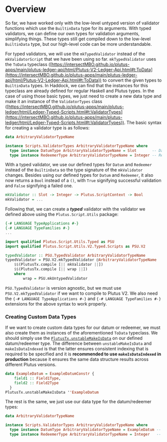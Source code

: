 # Overview

So far, we have worked only with the low-level untyped version of validator functions which use the `BuiltinData` type for its arguments. With typed validators, we can define our own types for validation arguments, simplifying things. These types still get compiled down to the low-level `BuiltinData` type, but our high-level code can be more understandable.

For typed validators, we will use the `mkTypedValidator` instead of the `mkValidatorScript` that we have been using so far. `mkTypedValidator` uses the `ToData` typeclass ([https://intersectMBO.github.io/plutus-apps/main/plutus-ledger-api/html/Plutus-V2-Ledger-Api.html#t:ToData](https://intersectMBO.github.io/plutus-apps/main/plutus-ledger-api/html/Plutus-V2-Ledger-Api.html#t:ToData)) to convert the given types to `BuiltinData` types. In Haddock, we can find that the instances for this typeclass are already defined for regular Haskell and Plutus types. In the case of using those basic types, we just need to create a new data type and make it an instance of the `ValidatorTypes` class ([https://intersectMBO.github.io/plutus-apps/main/plutus-ledger/html/Ledger-Typed-Scripts.html#t:ValidatorTypes](https://intersectMBO.github.io/plutus-apps/main/plutus-ledger/html/Ledger-Typed-Scripts.html#t:ValidatorTypes)). The basic syntax for creating a validator type is as follows:

```haskell
data ArbitraryValidatorTypeName

instance Scripts.ValidatorTypes ArbitraryValidatorTypeName where
  type instance DatumType ArbitraryValidatorTypeName = Slot       -- Datum type (basic Plutus)
  type instance RedeemerType ArbitraryValidatorTypeName = Integer -- Redeemer type (basic Haskell)
```

With a typed validator, we use our defined types for `Datum` and `Redeemer` instead of the `BuiltinData` so the type signature of the `mkValidator` changes. Besides using our defined types for `Datum` and `Redeemer`, it also now returns a `Bool` instead of a `()`, with `True` signifying successful validation and `False` signifying a failed one.

```haskell
mkValidator :: Slot -> Integer -> Plutus.ScriptContext -> Bool
mkValidator = ...
```

Following that, we can create a _**typed**_ validator with the validator we defined above using the  `Plutus.Script.Utils` package:

```haskell
{-# LANGUAGE TypeApplications #-}
{-# LANGUAGE TypeFamilies #-}
...

import qualified Plutus.Script.Utils.Typed as PSU
import qualified Plutus.Script.Utils.V2.Typed.Scripts as PSU.V2

typedValidator :: PSU.TypedValidator ArbitraryValidatorTypeName
typedValidator = PSU.V2.mkTypedValidator @ArbitraryValidatorTypeName
    $$(PlutusTx.compile [|| mkValidator ||])
    $$(PlutusTx.compile [|| wrap ||])
    where
        wrap = PSU.mkUntypedValidator
```

`PSU.TypedValidator` is version agnostic, but we must use `PSU.V2.mkTypedValidator` if we want to compile to Plutus V2. We also need the `{-# LANGUAGE TypeApplications #-}` and `{-# LANGUAGE TypeFamilies #-}` extensions for the above syntax to work properly.

### Creating Custom Data Types

If we want to create custom data types for our datum or redeemer, we must also create them as instances of the aforementioned `ToData` typeclass. We should simply use the [`PlutusTx.unstableMakeIsData`](https://intersectMBO.github.io/plutus-apps/main/plutus-tx/html/PlutusTx.html#v:unstableMakeIsData) on our defined datum/redeemer type. The difference between `unstableMakeIsData` and `makeIsDataIndexed` is that the latter ensures consistent indexing that is required to be specified and it is **recommended to use `makeIsDataIndexed` in production** because it ensures the same data structure results across different Plutus versions.

```haskell
data ExampleDatum = ExampleDatumConstr {
    field1 :: Field1Type,
    field2 :: Field2Type
  }
PlutusTx.unstableMakeIsData ''ExampleDatum
```

The rest is the same, we just use our data type for the datum/redeemer types:

```haskell
data ArbitraryValidatorTypeName

instance Scripts.ValidatorTypes ArbitraryValidatorTypeName where
  type instance DatumType ArbitraryValidatorTypeName = ExampleDatum -- Datum type (custom defined)
  type instance RedeemerType ArbitraryValidatorTypeName = Integer   -- Redeemer type (basic Haskell)
```

